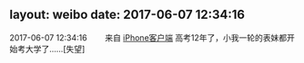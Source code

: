 layout: weibo
date: 2017-06-07 12:34:16
---
<meta name="referrer" content="no-referrer" />

2017-06-07 12:34:16  &nbsp;&nbsp;&nbsp;&nbsp;&nbsp;&nbsp; 来自 <a href="http://app.weibo.com/t/feed/9ksdit" rel="nofollow">iPhone客户端</a>
高考12年了，小我一轮的表妹都开始考大学了……[失望] ​​​
